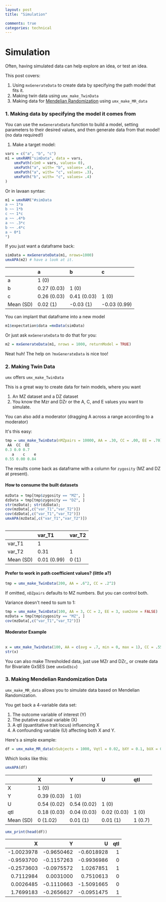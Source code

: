 ```yaml
---
layout: post
title: "Simulation"

comments: true
categories: technical
---
```


<a name="top"></a>

# Simulation

Often, having simulated data can help explore an idea, or test an idea.

This post covers:

1. Using `mxGenerateData` to create data by specifying the path model that fits it.
2. Making twin data using `umx_make_TwinData`
3. Making  data for [Mendelian Randomization](https://en.wikipedia.org/wiki/Mendelian_randomization) using `umx_make_MR_data`

### 1. Making data by specifying the model it comes from

You can use the `mxGenerateData` function to build a model, setting parameters to their desired values, and then generate data from that model! (no data required!)

1. Make a target model:

```r
vars = c("a", "b", "c")
m1 = umxRAM("simData", data = vars,
	umxPath(v1m0 = vars, values= 0),
	umxPath("a", with= "b", values= .4),
	umxPath("a", with= "c", values= .3),
	umxPath("b", with= "c", values= .4)
)
```

Or in lavaan syntax:

```R
m1 = umxRAM("#simData
a ~~ 1*a
b ~~ 1*b
c ~~ 1*c
a ~~ .4*b
a ~~ .3*c
b ~~ .4*c
a ~ 0*1
")

```

If you just want a dataframe back:

```r
simData = mxGenerateData(m1, nrows=1000)
umxAPA(m2) # have a look at it.
```


|          |a           |b           |c            |
|:---------|:-----------|:-----------|:------------|
|a         |1 (0)       |            |             |
|b         |0.27 (0.03) |1 (0)       |             |
|c         |0.26 (0.03) |0.41 (0.03) |1 (0)        |
|Mean (SD) |0.02 (1)    |-0.03 (1)   |-0.03 (0.99) |


You can implant that dataframe into a new model

```r
m1$expectation$data =mxData(simData)
```

Or just ask `mxGenerateData` to do that for you:

```r
m2 = mxGenerateData(m1, nrows = 1000, returnModel = TRUE)
```

Neat huh! The help on `?mxGenerateData` is nice too!

### 2. Making Twin Data

`umx` offers `umx_make_TwinData`

This is a great way to create data for twin models, where you want

1. An MZ dataset and a DZ dataset
2. You know the Mzr and DZr or the A, C, and E values you want to simulate.

You can also add a moderator (dragging A across a range according to a moderator)

It's this easy:

```r    
tmp = umx_make_TwinData(nMZpairs = 10000, AA = .30, CC = .00, EE = .70)
 AA  CC  EE 
0.3 0.0 0.7 
   a    c    e 
0.55 0.00 0.84 
```
The results come back as dataframe with a column for `zygosity` (MZ and DZ at present).

#### How to consume the built datasets

```r
mzData = tmp[tmp$zygosity == "MZ", ]
dzData = tmp[tmp$zygosity == "DZ", ]
str(mzData); str(dzData); 
cov(mzData[,c("var_T1","var_T2")])
cov(dzData[,c("var_T1","var_T2")])
umxAPA(mzData[,c("var_T1","var_T2")])
    
```

|          |var_T1      |var_T2 |
|:---------|:-----------|:------|
|var_T1    |1           |       |
|var_T2    |0.31        |1      |
|Mean (SD) |0.01 (0.99) |0 (1)  |


####  Prefer to work in path coefficient values? (little a?)

```r    
tmp = umx_make_TwinData(200, AA = .6^2, CC = .2^2)
```

If omitted, `nDZpairs` defaults to MZ numbers. But you can control both.

Variance doesn't need to sum to 1:

```r
tmp = umx_make_TwinData(100, AA = 3, CC = 2, EE = 3, sum2one = FALSE) 
mzData = tmp[tmp$zygosity == "MZ", ]
cov(mzData[,c("var_T1","var_T2")])

```    

#### Moderator Example

```r
    
x = umx_make_TwinData(100, AA = c(avg = .7, min = 0, max = 1), CC = .55, EE = .63)
str(x)
```
You can also make Thresholded data, just use MZr and DZr,, or create data for Bivariate GxSES  (see `umxGxEbiv`)


### 3. Making Mendelian Randomization Data

`umx_make_MR_data` allows you to simulate data based on Mendelian Randomization.

You get back a 4-variable data set: 

1. The outcome variable of interest (Y)
2. The putative causal variable (X)
3. A qtl (quantitative trait locus) influencing X
4. A confounding variable (U) affecting both X and Y.

Here's a simple example:
  
```r
df = umx_make_MR_data(nSubjects = 1000, Vqtl = 0.02, bXY = 0.1, bUX = 0.5, bUY = 0.5, pQTL = 0.5, seed = 123)
```

Which looks like this:

```r
umxAPA(df)
```

|          |X           |Y           |U           |qtl     |
|:---------|:-----------|:-----------|:-----------|:-------|
|X         |1 (0)       |            |            |        |
|Y         |0.39 (0.03) |1 (0)       |            |        |
|U         |0.54 (0.02) |0.54 (0.02) |1 (0)       |        |
|qtl       |0.18 (0.03) |0.04 (0.03) |0.02 (0.03) |1 (0)   |
|Mean (SD) |0 (1.02)    |0.01 (1)    |0.01 (1)    |1 (0.7) |

```r
umx_print(head(df))
```

|         X        |           Y       |           U        | qtl  |
|----------------:|---------------:|-----------------:|-----:|
| -1.0023978| -0.9650462 | -0.6018928|     1  |
| -0.9593700| -0.1157263 | -0.9936986|     0  |
| -0.2573603| -0.0975572 |  1.0267851|     1  |
|  0.7112984|  0.0031000 |  0.7510613|     0  |
|  0.0026485| -0.1110663 | -1.5091665|     0  |
|  1.7699183| -0.2656627 | -0.0951475|     1  |
